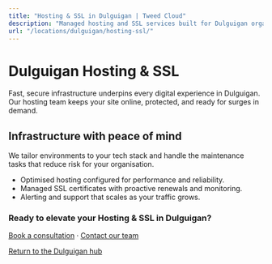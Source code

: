 ```yaml
---
title: "Hosting & SSL in Dulguigan | Tweed Cloud"
description: "Managed hosting and SSL services built for Dulguigan organisations."
url: "/locations/dulguigan/hosting-ssl/"
---
```


# Dulguigan Hosting & SSL

Fast, secure infrastructure underpins every digital experience in Dulguigan. Our hosting team keeps your site online, protected, and ready for surges in demand.

## Infrastructure with peace of mind

We tailor environments to your tech stack and handle the maintenance tasks that reduce risk for your organisation.

- Optimised hosting configured for performance and reliability.
- Managed SSL certificates with proactive renewals and monitoring.
- Alerting and support that scales as your traffic grows.

### Ready to elevate your Hosting & SSL in Dulguigan?

[Book a consultation](/consultation/) · [Contact our team](/contact/)

[Return to the Dulguigan hub](/locations/dulguigan/)
